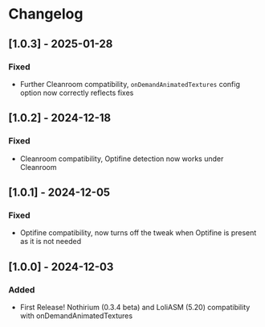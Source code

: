 # Changelog

## [1.0.3] - 2025-01-28

### Fixed
- Further Cleanroom compatibility, `onDemandAnimatedTextures` config option now correctly reflects fixes

## [1.0.2] - 2024-12-18

### Fixed
- Cleanroom compatibility, Optifine detection now works under Cleanroom

## [1.0.1] - 2024-12-05

### Fixed
- Optifine compatibility, now turns off the tweak when Optifine is present as it is not needed

## [1.0.0] - 2024-12-03

### Added
- First Release! Nothirium (0.3.4 beta) and LoliASM (5.20) compatibility with onDemandAnimatedTextures